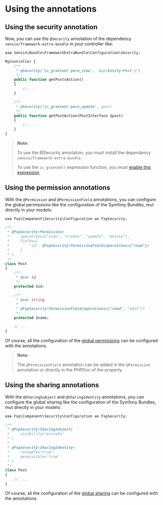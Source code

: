 Using the annotations
=====================


## Using the security annotation

Now, you can use the `@Security` annotation of the dependency `sensio/framework-extra-bundle`
in your controller like:

```php
use Sensio\Bundle\FrameworkExtraBundle\Configuration\Security;

MyController {
    /**
     * @Security("is_granted('perm_view', 'App\Entity\Post')")
     */
    public function getPostsAction()
    {
        //...
    }

    /**
     * @Security("is_granted('perm_update', post)
     */
    public function getPostAction(PostInterface $post)
    {
        //...
    }
}
```

> **Note:**
>
> To use the @Security annotation, you must install the dependency `sensio/framework-extra-bundle`.
>
> To use the `is_granted()` expression function, you must [enable this expression](expressions.md).


## Using the permission annotations

With the `@Permission` and `@PermissionField` annotations, you can configure the global
permissions like the configuration of the Symfony Bundles, mut directly in your models:

```php
use Fxp\Component\Security\Configuration as FxpSecurity;

/**
 * @FxpSecurity\Permission(
 *     operations={"view", "create", "update", "delete"},
 *     fields={
 *         "id": @FxpSecurity\PermissionField(operations={"read"})
 *     }
 * )
 */
class Post
{
    /**
     * @var id
     */
    protected $id;

    /**
     * @var string
     *
     * @FxpSecurity\PermissionField(operations={"read", "edit"})
     */
    protected $name;

    // ...
}
```

Of course, all the configuration of the [global permissions](permissions.md) can be configured
with the annotations.

> **Note:**
>
> The `@PermissionField` annotation can be added in the `@Permission` annotation or directly in
> the PHPDoc of the property.


## Using the sharing annotations

With the `@SharingSubject` and `@SharingIdentity` annotations, you can configure the global
sharing like the configuration of the Symfony Bundles, mut directly in your models:

```php
use Fxp\Component\Security\Configuration as FxpSecurity;

/**
 * @FxpSecurity\SharingSubject(
 *     visibility="private"
 * )
 *
 * @FxpSecurity\SharingIdentity(
 *     roleable="true",
 *     permissible="true"
 * )
 */
class Post
{
    // ...
}
```

Of course, all the configuration of the [global sharing](sharing.md) can be configured
with the annotations.

